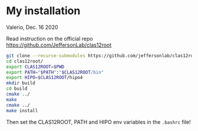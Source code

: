 # My installation

Valerio, Dec. 16 2020

Read instruction on the official repo https://github.com/JeffersonLab/clas12root

``` bash
git clone --recurse-submodules https://github.com/jeffersonlab/clas12root.git
cd clas12root/
export CLAS12ROOT=$PWD
export PATH="$PATH":"$CLAS12ROOT/bin"
export HIPO=$CLAS12ROOT/hipo4
mkdir build
cd build
cmake ../
make
cmake ../
make install
```
Then set the CLAS12ROOT, PATH and HIPO env variables in the `.bashrc` file!
